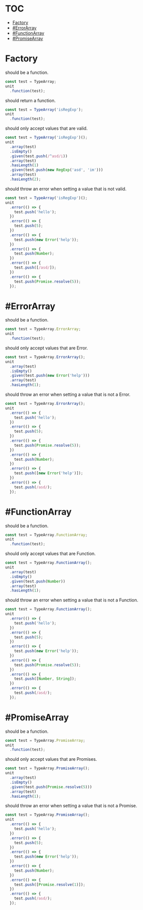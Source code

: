 # TOC
   - [Factory](#factory)
   - [#ErrorArray](#errorarray)
   - [#FunctionArray](#functionarray)
   - [#PromiseArray](#promisearray)
<a name=""></a>
 
<a name="factory"></a>
# Factory
should be a function.

```js
const test = TypeArray;
unit
  .function(test);
```

should return a function.

```js
const test = TypeArray('isRegExp');
unit
  .function(test);
```

should only accept values that are valid.

```js
const test = TypeArray('isRegExp')();
unit
  .array(test)
  .isEmpty()
  .given(test.push(/^asd/i))
  .array(test)
  .hasLength(1)
  .given(test.push(new RegExp('asd', 'im')))
  .array(test)
  .hasLength(2);
```

should throw an error when setting a value that is not valid.

```js
const test = TypeArray('isRegExp')();
unit
  .error(() => {
    test.push('hello');
  })
  .error(() => {
    test.push(5);
  })
  .error(() => {
    test.push(new Error('help'));
  })
  .error(() => {
    test.push(Number);
  })
  .error(() => {
    test.push([/asd/]);
  })
  .error(() => {
    test.push(Promise.resolve(5));
  });
```

<a name="errorarray"></a>
# #ErrorArray
should be a function.

```js
const test = TypeArray.ErrorArray;
unit
  .function(test);
```

should only accept values that are Error.

```js
const test = TypeArray.ErrorArray();
unit
  .array(test)
  .isEmpty()
  .given(test.push(new Error('help')))
  .array(test)
  .hasLength(1);
```

should throw an error when setting a value that is not a Error.

```js
const test = TypeArray.ErrorArray();
unit
  .error(() => {
    test.push('hello');
  })
  .error(() => {
    test.push(5);
  })
  .error(() => {
    test.push(Promise.resolve(5));
  })
  .error(() => {
    test.push(Number);
  })
  .error(() => {
    test.push([new Error('help')]);
  })
  .error(() => {
    test.push(/asd/);
  });
```

<a name="functionarray"></a>
# #FunctionArray
should be a function.

```js
const test = TypeArray.FunctionArray;
unit
  .function(test);
```

should only accept values that are Function.

```js
const test = TypeArray.FunctionArray();
unit
  .array(test)
  .isEmpty()
  .given(test.push(Number))
  .array(test)
  .hasLength(1);
```

should throw an error when setting a value that is not a Function.

```js
const test = TypeArray.FunctionArray();
unit
  .error(() => {
    test.push('hello');
  })
  .error(() => {
    test.push(5);
  })
  .error(() => {
    test.push(new Error('help'));
  })
  .error(() => {
    test.push(Promise.resolve(5));
  })
  .error(() => {
    test.push([Number, String]);
  })
  .error(() => {
    test.push(/asd/);
  });
```

<a name="promisearray"></a>
# #PromiseArray
should be a function.

```js
const test = TypeArray.PromiseArray;
unit
  .function(test);
```

should only accept values that are Promises.

```js
const test = TypeArray.PromiseArray();
unit
  .array(test)
  .isEmpty()
  .given(test.push(Promise.resolve(5)))
  .array(test)
  .hasLength(1);
```

should throw an error when setting a value that is not a Promise.

```js
const test = TypeArray.PromiseArray();
unit
  .error(() => {
    test.push('hello');
  })
  .error(() => {
    test.push(5);
  })
  .error(() => {
    test.push(new Error('help'));
  })
  .error(() => {
    test.push(Number);
  })
  .error(() => {
    test.push([Promise.resolve(1)]);
  })
  .error(() => {
    test.push(/asd/);
  });
```

